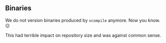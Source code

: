 ## Binaries

We do not version binaries produced by `xcompile` anymore. Now you know. :wink:

This had terrible impact on repository size and was against common sense.
